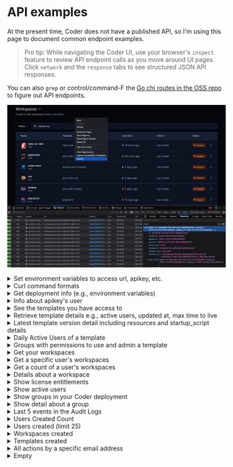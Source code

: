 # API examples

At the present time, Coder does not have a published API, so I'm using this page to document common endpoint examples.

> Pro tip: While navigating the Coder UI, use your browser's `inspect` feature to review
> API endpoint calls as you move around UI pages. Click `network` and the `response`
> tabs to see structured JSON API responses.

You can also `grep` or control/command-F the [Go chi routes in the OSS repo](https://github.com/coder/coder/blob/main/coderd/coderd.go) to figure out API endpoints.


![Firefox inspect with the Workspaces UI](./images/firefox-inspect.png)


<details>
    <summary>Set environment variables to access url, apikey, etc.</summary>
<br/><br/>

```sh    
# your deployment's access url
export CODER_URL "http://your-access-url"
# your api key - get one at http://your-access-url/cli-auth
export CODER_SESSION_TOKEN="smh...F7t"
export API_ROUTE="api/v2"
# a workspace id
export WS_ID="4bd...da9"
# your org id (not a group, but the id for the entire deployment)
# you can retrieve your org id at http://your-access-url/api/v2/users/me
# hint hint: org IDs allow Coder to someday be multi-tenant...
export ORG_ID="a31...435"
```

> If you're a [fish](https://fishshell.com/) lover like me, you would use this
> format to set environment variables:
<br/>

```sh
set -x CODER_URL "http://your-access-url"
```

> The environment variables `CODER_URL` and `CODER_SESSION_TOKEN` can be also
> used with the `coder` CLI commands.

</details>

<details>
    <summary>Curl command formats</summary>
<br/><br/>
The shorter form
<br/><br/>

```sh    
curl "$CODER_URL/$API_ROUTE/workspaces" \
-H "Coder-Session-Token: $CODER_SESSION_TOKEN"
```

The longer form with the request type
<br/><br/>

```sh
curl --request GET \
--url "$CODER_URL/$API_ROUTE/users/me" \
--header "Coder-Session-Token: $CODER_SESSION_TOKEN"
```



</details>

<details>
    <summary>Get deployment info (e.g., environment variables)</summary>
<br/><br/>

To get environment variables set for your Coder deployment like enterprise paid features enabled, git authentication, wildcard access url, access url, coder bind address, etc.
<br/><br/>

```sh    
curl --request GET \
  --url "$CODER_URL/$API_ROUTE/config/deployment" \
--header "Coder-Session-Token: $CODER_SESSION_TOKEN"
```


</details>

<details>
    <summary>Info about apikey's user</summary>
<br/><br/>

This is helpful to retrieve the organization_id, needed for other API calls. This endpoint also shows the last time the user was active aka ```last_seen-at```. The user's roles are shown as well. e.g., `owner`, `template-admin`, etc.
<br/><br/>

```sh    
curl --request GET \
  --url "$CODER_URL/$API_ROUTE/users/me" \
--header "Coder-Session-Token: $CODER_SESSION_TOKEN"
```



</details>

<details>
    <summary>See the templates you have access to</summary>
<br/><br/>
 
 To see details about a template, use the template id from the `organizations/<org-id>/templates` endpoint.

```sh    
curl --request GET \
  --url "$CODER_URL/$API_ROUTE/organizations/$ORG_ID/templates" \
--header "Coder-Session-Token: $CODER_SESSION_TOKEN"
```



</details>

<details>
    <summary>Retrieve template details e.g., active users, updated at, max time to live</summary>
<br/><br/>

To see details about a template, use the template id from the `organizations/<org-id>/templates` endpoint.

```sh    
curl --request GET \
  --url "$CODER_URL/$API_ROUTE/templates/$TEMPLATE_ID" \
--header "Coder-Session-Token: $CODER_SESSION_TOKEN"
```

</details>

<details>
    <summary>Latest template version detail including resources and startup_script details</summary>
<br/><br/>

To list the resources in a template, e.g., agents, `coder_app`, `kubernetes_pod`, metadata, and see the contents of the `startup_script`

```sh    
curl --request GET \
  --url "$CODER_URL/$API_ROUTE/templateversions/$TEMPLATE_VERSION_ID/resources" \
--header "Coder-Session-Token: $CODER_SESSION_TOKEN"
```

</details>

<details>
    <summary>Daily Active Users of a template</summary>
<br/><br/>

To see the last 20 days of DAUs for a template, use the template id from the `organizations/<org-id>/templates` endpoint.

```sh    
curl --request GET \
  --url "$CODER_URL/$API_ROUTE/templates/$TEMPLATE_ID/daus" \
--header "Coder-Session-Token: $CODER_SESSION_TOKEN"
```

</details>

<details>
    <summary>Groups with permissions to use and admin a template</summary>
<br/><br/>

To see which groups has permissions for a template, use the template id from the `organizations/<org-id>/templates` endpoint. This call also retrieves the users in the groups.

```sh    
curl --request GET \
  --url "$CODER_URL/$API_ROUTE/templates/$TEMPLATE_ID/acl" \
--header "Coder-Session-Token: $CODER_SESSION_TOKEN"
```

</details>

<details>
    <summary>Get your workspaces</summary>
<br/><br/>

```sh    
curl --request GET \
  --url "$CODER_URL/$API_ROUTE/workspaces?\
q=owner:me" \
--header "Coder-Session-Token: $CODER_SESSION_TOKEN"
```

</details>

<details>
    <summary>Get a specific user's workspaces</summary>
<br/><br/>

To see the workspaces for a user. Note the query parameter is the username, not the user email.

```sh    
curl --request GET \
  --url "$CODER_URL/$API_ROUTE/workspaces?\
q=owner:$USER_NAME" \
--header "Coder-Session-Token: $CODER_SESSION_TOKEN"
```

</details>

<details>
    <summary>Get a count of a user's workspaces</summary>
<br/><br/>

To see the number of workspaces for a user. Note the query parameter is the username, not the user email.

```sh    
curl --request GET \
  --url "$CODER_URL/$API_ROUTE/workspaces/count?\
q=owner:$USER_NAME" \
--header "Coder-Session-Token: $CODER_SESSION_TOKEN"
```

</details>

<details>
    <summary>Details about a workspace</summary>
<br/><br/>

To see workspace details like its template, owner, and resources.

```sh    
curl --request GET \
  --url "$CODER_URL/$API_ROUTE/workspaces/\
$WS_ID" \
--header "Coder-Session-Token: $CODER_SESSION_TOKEN"
```

</details>

<details>
    <summary>Show license entitlements</summary>
<br/><br/>

To see entitlements like high availability, template rbac aka groups, if a license is installed, is the experimental flag set, is it a trial?

```sh    
curl --request GET \
  --url "$CODER_URL/$API_ROUTE/entitlements\
" \
--header "Coder-Session-Token: $CODER_SESSION_TOKEN"
```

</details>

<details>
    <summary>Show active users</summary>
<br/><br/>

To show active users in your Coder deployment.

```sh    
curl --request GET \
  --url "$CODER_URL/$API_ROUTE/users\
?status:active" \
--header "Coder-Session-Token: $CODER_SESSION_TOKEN"
```

</details>

<details>
    <summary>Show groups in your Coder deployment</summary>
<br/><br/>

To see groups. The query returns the members of each group.

```sh    
curl --request GET \
  --url "$CODER_URL/$API_ROUTE/organizations/$ORG_ID/groups" \
--header "Coder-Session-Token: $CODER_SESSION_TOKEN"
```

</details>

<details>
    <summary>Show detail about a group</summary>
<br/><br/>

This includes the members and their roles.

```sh    
curl --request GET \
  --url "$CODER_URL/$API_ROUTE/groups/$GROUP_ID" \
--header "Coder-Session-Token: $CODER_SESSION_TOKEN"
```

</details>

<details>
    <summary>Last 5 events in the Audit Logs</summary>
<br/><br/>

Adjust `limit` to your liking.
Also see [ResourceTypes](https://pkg.go.dev/github.com/coder/coder@main/codersdk#ResourceType) and [Actions](https://pkg.go.dev/github.com/coder/coder@main/codersdk#AuditAction).

```sh    
curl --request GET \
  --url "$CODER_URL/$API_ROUTE/audit\
?limit=5" \
--header "Coder-Session-Token: $CODER_SESSION_TOKEN"
```

</details>

<details>
    <summary>Users Created Count</summary>
<br/><br/>

To 

```sh    
curl --request GET \
  --url "$CODER_URL/$API_ROUTE/audit/count\
?q=resource_type:user+\
action:create+" \
--header "Coder-Session-Token: $CODER_SESSION_TOKEN"
```

</details>

<details>
    <summary>Users created (limit 25)</summary>
<br/><br/>

To 

```sh    
curl --request GET \
  --url "$CODER_URL/$API_ROUTE/audit\
?limit=25&q=resource_type:user+\
action:create+" \
--header "Coder-Session-Token: $CODER_SESSION_TOKEN"
```

</details>

<details>
    <summary>Workspaces created</summary>
<br/><br/> 

```sh    
curl --request GET \
  --url "$CODER_URL/$API_ROUTE/audit\
?limit=5&q=resource_type:workspace+\
action:create+" \
--header "Coder-Session-Token: $CODER_SESSION_TOKEN"
```

</details>

<details>
    <summary>Templates created</summary>
<br/><br/>

```sh    
curl --request GET \
  --url "$CODER_URL/$API_ROUTE/audit\
?limit=5&q=resource_type:template+\
action:create+" \
--header "Coder-Session-Token: $CODER_SESSION_TOKEN"
```

</details>

<details>
    <summary>All actions by a specific email address</summary>
<br/><br/>

To 

```sh    
curl --request GET \
  --url "$CODER_URL/$API_ROUTE/audit\
?limit=1&q=email:$EMAIL+" \
--header "Coder-Session-Token: $CODER_SESSION_TOKEN"
```

</details>

<details>
    <summary>Empty</summary>
<br/><br/>

Use for next example 🍔 

```sh    

```

</details>



